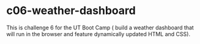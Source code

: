 # c06-weather-dashboard
This is challenge 6 for the UT Boot Camp ( build a weather dashboard that will run in the browser and feature dynamically updated HTML and CSS).
